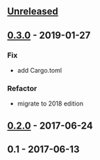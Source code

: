 <a name="unreleased"></a>
## [Unreleased]


<a name="0.3.0"></a>
## [0.3.0] - 2019-01-27
### Fix
- add Cargo.toml

### Refactor
- migrate to 2018 edition


<a name="0.2.0"></a>
## [0.2.0] - 2017-06-24

<a name="0.1"></a>
## 0.1 - 2017-06-13

[Unreleased]: https://github.com/nozaq/shogi-rs/compare/0.3.0...HEAD
[0.3.0]: https://github.com/nozaq/shogi-rs/compare/0.2.0...0.3.0
[0.2.0]: https://github.com/nozaq/shogi-rs/compare/0.1...0.2.0

